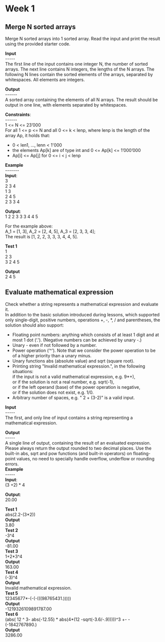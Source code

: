 
# Week 1

## Merge N sorted arrays

Merge N sorted arrays into 1 sorted array. Read the input and print the result using the provided starter code.<br>
 
<b>Input</b><br>
-----<br>
The first line of the input contains one integer N, the number of sorted arrays. The next line contains N integers, the lengths of the N arrays. The following N lines contain the sorted elements of the arrays, separated by whitespaces. All elements are integers.<br>
 
<b>Output</b><br>
------<br>
A sorted array containing the elements of all N arrays. The result should be output in one line, with elements separated by whitespaces.<br>
 
<b>Constraints</b>:<br>
------<br>
1 <= N <= 23’000<br>
For all 1 <= p <= N and all  0 <= k < lenp, where lenp is the length of the array Ap, it holds that: <br>
- 0 < len1, …, lenn < 1'000
- the elements Ap[k] are of type int and 0 <= Ap[k] <= 1’000’000
- Ap[i] <= Ap[j] for 0 <= i < j < lenp
 
<b>Example</b><br>
-------<br>
<b>Input</b>:<br>
3<br>
2 3 4<br>
1 3<br>
2 4 5<br>
2 3 3 4<br>
 
<b>Output</b>:<br>
1 2 2 3 3 3 4 4 5 <br>
 
For the example above:<br>
A_1 = [1, 3], A_2 = [2, 4, 5], A_3 = [2, 3, 3, 4]; <br>
The result is [1, 2, 2, 3, 3, 3, 4, 4, 5].<br>


<b>Test 1</b><br>
1<br>
2	3<br>
3	2 4 5<br>

<b>Output</b><br>
2 4 5<br>

## Evaluate mathematical expression

Check whether a string represents a mathematical expression and evaluate it.<br>
In addition to the basic solution introduced during lessons, which supported only single-digit, positive numbers, operations +, -, *, / and parentheses, the solution should also support:<br>
- Floating point numbers: anything which consists of at least 1 digit and at most 1 dot (‘.’). (Negative numbers can be achieved by unary -.)
- Unary - even if not followed by a number.
- Power operation (‘^’). Note that we consider the power operation to be of a higher priority than a unary minus.
- Unary functions abs (absolute value) and sqrt (square root).
- Printing string  "Invalid mathematical expression.", in the following situations:<br>
  if the input is not a valid mathematical expression, e.g. 9*+),<br>
  or if the solution is not a real number, e.g. sqrt(-1),<br>
  or if the left operand (base) of the power operation is negative,<br>
  or if the solution does not exist, e.g. 1/0.<br>
- Arbitrary number of spaces, e.g. " 2 +   (3-2)" is a valid input.
 
<b>Input</b><br>
-----<br>
The first, and only line of input contains a string representing a mathematical expression.<br>
 
<b>Output</b><br>
-----<br>
A single line of output, containing the result of an evaluated expression.<br>
Please always return the output rounded to two decimal places. Use the built-in abs, sqrt and pow functions (and built-in operators) on floating-point values, no need to specially handle overflow, underflow or rounding errors.<br>
<b>Example</b><br>
-----<br>
<b>Input</b>:<br>
(3 +2) * 4<br>
 
<b>Output</b>:<br>
20.00<br>


<b>Test 1</b><br>
abs(2.2-(3\*2))<br>
<b>Output</b><br>
3.80<br>
<b>Test 2</b><br>
-3^4<br>
<b>Output</b><br>
-81.00<br>
<b>Test 3</b><br>
1+2\*3^4<br>
<b>Output</b><br>
163.00<br>
<b>Test 4</b><br>
(-3)^4<br>
<b>Output</b><br>
Invalid mathematical expression.<br>
<b>Test 5</b><br>
12345677\*-(-(-(((98765431.)))))<br>
<b>Output</b><br>
-1219326109891787.00<br>
<b>Test 6</b><br>
(abs( 12 ^ 3- abs(-12.55) \* abs(4*(12  -sqrt(-3.6/-.9)))))^3 +- -(-1842767890.)<br>
<b>Output</b><br>
3286.00<br>



